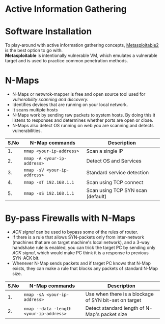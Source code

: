 # Active Information Gathering

# Software Installation

To play-around with active information gathering concepts, [Metasploitable2](https://sourceforge.net/projects/metasploitable/) is the best option to go with.<br>
**Metasploitable** is intentionally vulnerable VM, which emulates a vulnerable target and is used to practice common penetration methods.

# N-Maps

* N-Maps or netwrok-mapper is free and open source tool used for *vulnerability scanning and discovery.*
* Identifies devices that are running on your local network.
* It scans multiple hosts
* N-Maps work by sending raw packets to system hosts. By doing this it listens to responses and determines whether ports are open or close.
* N-Maps also detect OS running on web you are scanning and detects vulnerabilities.


| S.No | N-Map commands             | Description                |
|------|----------------------------|----------------------------|
| 1.   | `nmap <your-ip-address>`     | Scan a single IP           |
| 2.   | `nmap -A <your-ip-address>`  | Detect OS and Services     |
| 3.   | `nmap -sV <your-ip-address>` | Standard service detection |
| 4.   | `nmap -sT 192.168.1.1`       | Scan using TCP connect     |
| 5.   | `nmap -sS 192.168.1.1`     | Scan using TCP SYN scan (default) |

# By-pass Firewalls with N-Maps

* *ACK signal* can be used to bypass some of the rules of router.
* If there is a rule that allows SYN-packets only from inter-network (machines that are on target machine's local network), and a 3-way handshake rule is enabled, you can trick the target PC by sending only *ACK signal*, which would make PC think it is a response to previous SYN-ACK bit.
* Whenever N-Map sends packets and if target PC knows that N-Map exists, they can make a rule that blocks any packets of standard N-Map size.

| S.No | N-Map commands                        | Description                                             |
|------|---------------------------------------|---------------------------------------------------------|
| 1.   | `nmap -sA <your-ip-address>`            | Use when there is a blockage  of SYN bit-set on target  |
| 2.   | `nmap --data -length <your-ip-address>` | Detect standard length of N-Map's packet size           |
